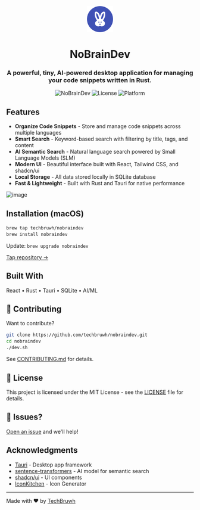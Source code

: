 <div align="center">
  <img src="src-tauri/icons/web/icon-512.png" alt="NoBrainDev Logo" width="70">
  
  # NoBrainDev
  
  ### A powerful, tiny, AI-powered desktop application for managing your code snippets written in Rust.
  
  ![NoBrainDev](https://img.shields.io/badge/version-0.1.0-blue)
  ![License](https://img.shields.io/badge/license-MIT-green)
  ![Platform](https://img.shields.io/badge/platform-Windows%20%7C%20macOS%20%7C%20Linux-lightgrey)
</div>

## Features
- **Organize Code Snippets** - Store and manage code snippets across multiple languages
- **Smart Search** - Keyword-based search with filtering by title, tags, and content
- **AI Semantic Search** - Natural language search powered by Small Language Models (SLM)
- **Modern UI** - Beautiful interface built with React, Tailwind CSS, and shadcn/ui
- **Local Storage** - All data stored locally in SQLite database
- **Fast & Lightweight** - Built with Rust and Tauri for native performance

<img width="2266" height="1500" alt="image" src="https://github.com/user-attachments/assets/b9155604-0483-48df-b0c6-56267ccc1cc3" />

## Installation (macOS)

```bash
brew tap techbruwh/nobraindev
brew install nobraindev
```

Update: `brew upgrade nobraindev`

[Tap repository →](https://github.com/techbruwh/homebrew-nobraindev)

## Built With

React • Rust • Tauri • SQLite • AI/ML

## 🤝 Contributing

Want to contribute? 

```bash
git clone https://github.com/techbruwh/nobraindev.git
cd nobraindev
./dev.sh
```

See [CONTRIBUTING.md](CONTRIBUTING.md) for details.

## 📄 License

This project is licensed under the MIT License - see the [LICENSE](LICENSE) file for details.

## 🐛 Issues?

[Open an issue](https://github.com/techbruwh/nobraindev/issues) and we'll help!

## Acknowledgments

- [Tauri](https://tauri.app/) - Desktop app framework
- [sentence-transformers](https://www.sbert.net/) - AI model for semantic search
- [shadcn/ui](https://ui.shadcn.com/) - UI components
- [IconKitchen](https://icon.kitchen/) - Icon Generator

---

Made with ❤️ by [TechBruwh](https://github.com/techbruwh)
